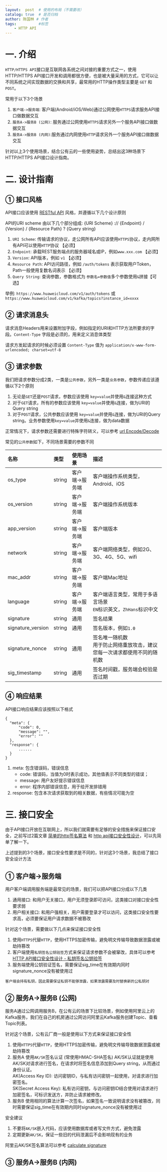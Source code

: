 ```yaml
---
layout:  post  # 使用的布局（不需要改）
catalog: true  # 是否归档
author: 陈国林 # 作者
tags:          #标签
    - HTTP API
---
```


# 一. 介绍
`HTTP/HTTPS API`接口是互联网各系统之间对接的重要方式之一，使用HTTP/HTTPS API接口开发和调用都很方便，也是被大量采用的方式，它可以让不同系统之间实现数据的交换和共享，最常用的HTTP操作类型主要是 `GET` 和 `POST`。

常用于以下3个场景

1. `客户端->服务端`: 客户端(Android/iOS/Web)通过公网使用`HTTPS`请求服务API接口做数据交互
2. `服务A->服务B (公网)`: 服务通过公网使用`HTTPS`请求另外一个服务API接口做数据交互
3. `服务A->服务B (内网)`:服务通过内网使用`HTTP`请求另外一个服务API接口做数据交互

针对以上3个使用场景，结合公有云的一些使用姿势，总结出这3种场景下 HTTP/HTTPS API接口设计指南。

# 二. 设计指南
## ① 接口风格
API接口应该使用 [RESTful API](https://en.wikipedia.org/wiki/Representational_state_transfer) 风格，并遵循以下几个设计原则

API的URI scheme 由以下几个部分组成: {URI Scheme} :// {Endpoint} / {Version} /  {Resource Path} ? {Query string}

1. `URI Scheme`: 传输请求的协议，走公网所有API应该使用`HTTPS`协议，走内网所有API可以使用`HTTP`协议  【必须】
2. `Endpoint`: 承载REST服务端点的服务器域名或IP，例如`www.xxx.com`  【必须】
3. `Version`: API版本，例如 `v1`   【必须】
4. `Resource Path`: API访问路径，例如 `/auth/tokens` 表示获取用户Token，Path一般使用复数名词表示  【必须】
5. `Query String`: 查询参数，参数格式为 `参数名=参数值`多个参数使用`&`拼接【可选】

举例: `https://www.huaweicloud.com/v1/auth/tokens` 或 `https://www.huaweicloud.com/v1/kafka/topics?instance_id=xxxx`

## ② 请求消息头
请求消息Headers用来设置附加字段，例如指定的URI和HTTP方法所要求的字段。`Content-Type` 字段是必须的，用来定义消息体类型

请求方发起请求的时候必须设置 `Content-Type` 值为 `application/x-www-form-urlencoded; charset=utf-8`

## ③ 请求参数
我们把请求参数分成2类，一类是`公共参数`，另外一类是`业务参数`，参数传递应该遵循以下2个原则

1. 无论是`GET`还是`POST`请求，参数应该使用 `key=value`并使用`&`连接这种方式
2. 对于`GET`请求，所有的参数应该使用 `key=value`并使用`&`连接，做为URI的Query string
3. 对于`POST`请求，公共参数应该使用 `key=value`并使用`&`连接，做为URI的Query string。业务参数使用`key=value`并使用`&`连接，做为data数据

正常情况下，请求参数还需要进行特殊字符转义，可以参考 [url Encode/Decode](https://github.com/chenguolin/go-common/blob/master/url/url.go)

常见的`公共参数`如下，不同场景需要的参数不同

| 名称 | 类型 | 使用场景 | 描述 |
|:--|:--|:--|:--
| os_type  | string | 客户端->服务端 | 客户端操作系统类型，Android、iOS |
| os_version  | string | 客户端->服务端 | 客户端操作系统版本 |
| app_version  | string | 客户端->服务端 | 客户端版本 |
| network  | string | 客户端->服务端 | 客户端网络类型，例如2G、3G、4G、5G、wifi |
| mac_addr  | string | 客户端->服务端 | 客户端Mac地址 |
| language  | string | 客户端->服务端 | 客户端语言类型，常用于多语言场景 <br> `EN`标识英文，`ZhHans`标识中文 |
| signature  | string | 通用 | 签名结果 |
| signature_version  | string | 通用 | 签名版本，例如`1.0` |
| signature_nonce  | string | 通用 | 签名唯一随机数 <br> 用于防止网络重放攻击，建议您每一次请求都使用不同的随机数 |
| sig_timestamp  | string | 通用 | 签名时间戳，服务端会校验是否过期 |

## ④ 响应结果
API接口响应结果应该按照以下格式

```
{
  "meta": {
      "code": 0,
      "message": "",
      "error": ""
  },
  "response": {
      ......
  }
}
```

1. meta: 包含错误码，错误信息
   + code: 错误码，当值为0时表示成功，其他值表示不同类型的错误；
   + message: 用户友好提示错误信息
   + error: 程序内部错误信息，用于给开发排错用
2. response: 包含本次请求获取到的相关数据，有些情况可能为空

# 三. 接口安全
由于API接口开放在互联网上，所以我们就需要有足够的安全措施来保证接口安全，之前写过2篇文章 [简单的http签名算法](https://chenguolin.github.io/2017/07/25/HTTP-API-1-%E7%AE%80%E5%8D%95%E7%9A%84http%E7%AD%BE%E5%90%8D%E7%AE%97%E6%B3%95/) 和 [http api接口安全性设计](https://chenguolin.github.io/2017/07/26/HTTP-API-2-HTTP-API%E6%8E%A5%E5%8F%A3%E5%AE%89%E5%85%A8%E6%80%A7%E8%AE%BE%E8%AE%A1/)，可以先简单了解一下。

上述提到的3个场景，接口安全性要求是不同的，针对这3个场景，我总结了接口安全设计方法

## ① 客户端->服务端
用户客户端调用服务端是最常见的场景，我们可以把API接口分成以下几类

1. 通用接口: 和用户无关接口，用户无须登录即可访问，这类接口对接口安全性要求弱
2. 用户相关接口: 和用户强相关，用户需要登录才可以访问，这类接口安全性要求高，必须要保证用户请求数据不被篡改

针对这个场景，需要做以下几点来保证接口安全性

1. 使用`HTTPS`代替`HTTP`，使用HTTPS加密传输，避免明文传输导致数据泄露或被劫持篡改
2. 客户端使用`私钥签名公钥验签`方式来保证请求参数不会被窜改，具体可以参考 [HTTP API接口安全性设计 - 私钥签名公钥验签](https://chenguolin.github.io/2017/07/26/HTTP-API-2-HTTP-API%E6%8E%A5%E5%8F%A3%E5%AE%89%E5%85%A8%E6%80%A7%E8%AE%BE%E8%AE%A1/#%E4%B8%89-%E7%A7%81%E9%92%A5%E7%AD%BE%E5%90%8D%E5%85%AC%E9%92%A5%E9%AA%8C%E7%AD%BE)
3. 服务端使用公钥验证签名，需要保证sig_time在有效期内同时signature_nonce没有被使用过

`客户端会持有私钥，因此需要保证私钥不能够泄露，如果泄露需要及时替换新的公私钥对`

## ② 服务A->服务B (公网)
服务A通过公网调用服务B，在公有云的场景下比较场景，例如使用阿里云上的Kafka服务，我们在自己的机房通过公网访问阿里云Kafka服务创建Topic、查看Topic列表。

针对这个场景，公有云厂商一般是使用以下方式来保证接口安全性

1. 使用`HTTPS`代替`HTTP`，使用HTTPS加密传输，避免明文传输导致数据泄露或被劫持篡改
2. 服务A 使用`AK/SK`签名认证 (常使用HMAC-SHA签名)
   AK/SK认证就是使用AK/SK对请求进行签名，在请求时将签名信息添加到Query string，从而通过身份认证。  
   AK(Access Key ID): 访问密钥ID，与私有访问密钥一起使用，对请求进行加密签名。  
   SK(Secret Access Key): 私有访问密钥，与访问密钥ID结合使用对请求进行加密签名，可标识发送方，并防止请求被修改。  
3. 服务B 使用相同的算法计算一次签名，如果签名一致说明请求没有被篡改，同时需要保证sig_time在有效期内同时signature_nonce没有被使用过
   
安全建议

1. 不要将`AK/SK`嵌入代码，应该使用数据库或者写文件方式，避免泄露
2. 定期更新`AK/SK`，保证一些旧的代码泄漏后不会影响现有的业务

阿里云AK/SK签名算法可以参考 [calculate signature](https://github.com/chenguolin/go-aliyun/blob/master/kafka/client.go#L289)

## ③ 服务A->服务B (内网)





